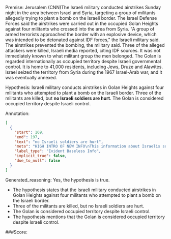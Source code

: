 
Premise:
Jerusalem (CNN)The Israeli military conducted airstrikes Sunday night in the area between Israel and Syria, targeting a group of militants allegedly trying to plant a bomb on the Israeli border. The Israel Defense Forces said the airstrikes were carried out in the occupied Golan Heights against four militants who crossed into the area from Syria. "A group of armed terrorists approached the border with an explosive device, which was intended to be detonated against IDF forces," the Israeli military said. The airstrikes prevented the bombing, the military said. Three of the alleged attackers were killed, Israeli media reported, citing IDF sources. It was not immediately known to what militant group the men belonged. The Golan is regarded internationally as occupied territory despite Israeli governmental control. It is home to 41,000 residents, including Jews, Druze and Alawites. Israel seized the territory from Syria during the 1967 Israel-Arab war, and it was eventually annexed.


Hypothesis:
Israeli military conducts airstrikes in Golan Heights against four militants who attempted to plant a bomb on the Israeli border. Three of the militants are killed, but **no Israeli soldiers are hurt**. The Golan is considered occupied territory despite Israeli control.

Annotation:
```json
[
  {
    "start": 169,
    "end": 197,
    "text": "no Israeli soldiers are hurt",
    "meta": "HIGH INTRO OF NEW INFO\nThis information about Israelis soldiers were nowhere in the source content",
    "label_type": "Evident Baseless Info",
    "implicit_true": false,
    "due_to_null": false
  }
]
```

Generated_reasoning:
Yes, the hypothesis is true. 
- The hypothesis states that the Israeli military conducted airstrikes in Golan Heights against four militants who attempted to plant a bomb on the Israeli border. 
- Three of the militants are killed, but no Israeli soldiers are hurt. 
- The Golan is considered occupied territory despite Israeli control. 
- The hypothesis mentions that the Golan is considered occupied territory despite Israeli control.

###Score:

